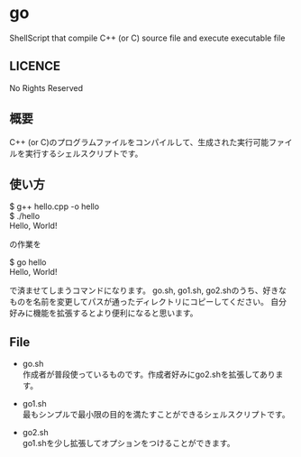 # go
ShellScript that compile C++ (or C) source file and execute executable file 

## LICENCE
No Rights Reserved

## 概要

C++ (or C)のプログラムファイルをコンパイルして、生成された実行可能ファイルを実行するシェルスクリプトです。

## 使い方

$ g++ hello.cpp -o hello  
$ ./hello  
Hello, World!  

の作業を

$ go hello  
Hello, World!  

で済ませてしまうコマンドになります。
go.sh, go1.sh, go2.shのうち、好きなものを名前を変更してパスが通ったディレクトリにコピーしてください。
自分好みに機能を拡張するとより便利になると思います。

## File

* go.sh  
作成者が普段使っているものです。作成者好みにgo2.shを拡張してあります。

* go1.sh  
最もシンプルで最小限の目的を満たすことができるシェルスクリプトです。

* go2.sh  
go1.shを少し拡張してオプションをつけることができます。
